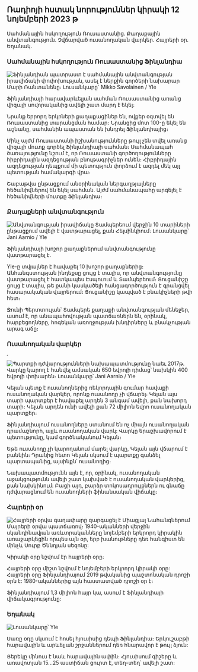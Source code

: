 ## Ռադիոյի հստակ նորություններ կիրակի 12 նոյեմբերի 2023 թ

Սահմանային հսկողություն Ռուսաստանից. Քաղաքային անվտանգություն. Չվճարված ուսանողական վարկեր. Հայրերի օր. Եղանակ.

### Սահմանային հսկողություն Ռուսաստանից Ֆինլանդիա

![Ֆինլանդիան պատրաստ է սահմանային անվտանգության իրավիճակի փոփոխության, ասել է ներքին գործերի նախարար Մարի Ռանտանենը։ Լուսանկարը` Mikko Savolainen / Yle](https://images.cdn.yle.fi/image/upload/c_crop,h_2720,w_4836,x_0,y_450/ar_1.777777777777777,c_fill,g_501,01,00,00,00,00,00,00,00,000,00,00,00,00,00,00,00,00,00,00,00,00,00,00,00,00,00,00,00,00,00,00,000,00,00,00,000,000,00,01,1,0,1,0,1,0,1,1,1,1,1,1,1,1,1,1,1,1,9,4,4.q_auto:eco/f_auto/fl_lossy/v1695988171/39-11790926516b884859ee)

Ֆինլանդիայի հարավարևելյան սահման Ռուսաստանից առանց վիզայի սովորականից ավելի շատ մարդ է եկել։

Նրանք երրորդ երկրների քաղաքացիներ են, ովքեր օգտվել են Ռուսաստանից տարանցման համար։ Նրանցից մոտ 100-ը եկել են աշնանը, սահմանին ապաստան են խնդրել Ֆինլանդիայից։

Մինչ այժմ Ռուսաստանի իշխանությունները թույլ չեն տվել առանց վիզայի մուտք գործել Ֆինլանդիայի սահման։ Սահմանապահ ծառայությունը նշում է, որ Ռուսաստանի գործողությունները հիբրիդային ազդեցության բնութագրիչներ ունեն։ Հիբրիդային ազդեցության դեպքում մի պետություն փորձում է ազդել մեկ այլ պետության համակարգի վրա։

Շաբաթվա ընթացքում անօրինական ներգաղթյալները հեծանիվներով են եկել սահման. Այժմ սահմանապահը արգելել է հեծանիվների մուտքը Ֆինլանդիա։

### Քաղաքների անվտանգություն

![Անվտանգության իրավիճակը Տամպերեում վերջին 10 տարիների ընթացքում ավելի է վատթարացել, քան Հելսինկիում։ Լուսանկարը՝ Jani Aarnio / Yle](https://images.cdn.yle.fi/image/upload/c_crop,h_2687,w_4777,x_1,y_258/ar_1.7777777777777777,c_fill,g_50,h_100q_auto:eco/f_auto/fl_lossy/v1699517677/39-1197321654a95de6dbe7)

Ֆինլանդիայի խոշոր քաղաքներում անվտանգությունը վատթարացել է.

Yle-ը տվյալներ է հավաքել 10 խոշոր քաղաքներից։ Անհանգստության ինդեքսը ցույց է տալիս, որ անվտանգությունը վատթարացել է հատկապես Էսպուում և Տամպերեում։ Ցուցանիշը ցույց է տալիս, թե քանի կասկածելի հանցագործություն է գրանցվել հասարակական վայրերում։ Ցուցանիշը կապված է բնակիչների թվի հետ։

Ջունի Պերտտուլան՝ Տամպերե քաղաքի անվտանգության մենեջեր, ասում է, որ անապահովության պատճառներն են, օրինակ, հարբեցողները, հոգեկան առողջության խնդիրները և բնակչության արագ աճը։

### Ուսանողական վարկեր

՛![Պարտքի դժվարությունների նախապատմությունը նաեւ 2017թ. Վարկը կարող է հանվել ամսական 650 եվրոյի դիմաց՝ նախկին 400 եվրոյի փոխարեն։ Լուսանկարը՝ Jani Aarnio / Yle](https://images.cdn.yle.fi/image/upload/c_crop,h_3078,w_5472,x_0,y_557/ar_1.7777777777777777,c_fill,g_50,h_17q_auto:eco/f_auto/fl_lossy/v1694583672/39-1171262650149d3dfd0c)

Կելան պետք է ուսանողներից ռեկորդային գումար հավաքի ուսանողական վարկեր, որոնք ուսանողը չի վճարել։ Կելան այս տարի պարտքեր է հավաքել արդեն 3 անգամ ավելի, քան նախորդ տարի։ Կելան արդեն ունի ավելի քան 72 միլիոն եվրո ուսանողական պարտքեր։

Ֆինլանդիայում ուսանողները ստանում են ոչ միայն ուսանողական դրամաշնորհ, այլև ուսանողական վարկ: Վարկը երաշխավորում է պետությունը, կամ գործնականում Կելան։

Եթե ուսանողը չի կարողանում մարել վարկը, Կելան այն վճարում է բանկին։ Դրանից հետո Կելան սկսում է պարտքը գանձել պարտապանից, այսինքն՝ ուսանողից։

Նախապատմությունն այն է, որ, օրինակ, ուսանողական աջակցությունն ավելի շատ կախված է ուսանողական վարկերից, քան նախկինում: Բացի այդ, բարձր տոկոսադրույքներն ու գնաճը դժվարացնում են ուսանողների ֆինանսական վիճակը։

### Հայրերի օր

![Հայրերի օրվա գաղափարը զարգացել է Միացյալ Նահանգներում Մայրերի օրվա պատճառով։ 1940-ականների վերջին սկանդինավյան առևտրականները նոյեմբերի երկրորդ կիրակին առաջարկեցին որպես այն օր, երբ խանութները դեռ հանգիստ են մինչև Սուրբ Ծննդյան սեզոնը:](https://images.cdn.yle.fi/image/upload/c_crop,h_360,w_640,x_0,y_0/ar_1.7777777777777777,c_fill,g_faces,h_675,w_1200/dpr_1.0/q_auto:eco/f_auto/fl_lossy/v1510307500/356)

Կիրակի օրը նշվում էր հայրերի օրը։

Հայրերի օրը միշտ նշվում է նոյեմբերի երկրորդ կիրակի օրը: Հայրերի օրը Ֆինլանդիայում 2019 թվականից պաշտոնական դրոշի օրն է: 1980-ականներից այն հաստատված դրոշի օր է։

Ֆինլանդիայում 1,3 միլիոն հայր կա, ասում է Ֆինլանդիայի վիճակագրությունը:

### Եղանակ

![ Լուսանկարը՝ Yle](https://images.cdn.yle.fi/image/upload/c_crop,h_1080,w_1919,x_0,y_0/ar_1.7777777777777777,c_fill,g_faces,h_670,w__10:eco/f_auto/fl_lossy/v1699803736/39-11995176550f22164d93)

Սառը օդը սկսում է հոսել հյուսիսից դեպի Ֆինլանդիա։ Երկուշաբթի հարավային և արևելյան շրջաններում դեռ հնարավոր է թույլ ձյուն:

Ցերեկը մինուս է նաև հարավային ափին։ Հյուսիսում գիշերը և առավոտյան 15\...25 աստիճան ցուրտ է, տեղ-տեղ՝ ավելի շատ։